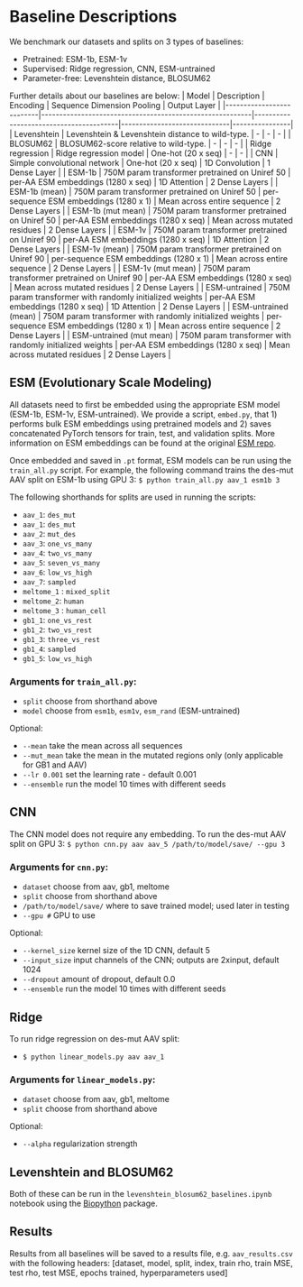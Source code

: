 # Baseline Descriptions

We benchmark our datasets and splits on 3 types of baselines:
- Pretrained: ESM-1b, ESM-1v
- Supervised: Ridge regression, CNN, ESM-untrained
- Parameter-free: Levenshtein distance, BLOSUM62

Further details about our baselines are below: 
| Model                    | Description                                              | Encoding                               | Sequence Dimension Pooling   | Output Layer   |
|--------------------------|----------------------------------------------------------|----------------------------------------|------------------------------|----------------|
| Levenshtein              | Levenshtein & Levenshtein distance to wild-type.         | -                                      | -                            | -              |
| BLOSUM62                 | BLOSUM62-score relative to wild-type.                    | -                                      | -                            | -              |
| Ridge regression         | Ridge regression model                                   | One-hot (20 x seq)                     | -                            | -              |
| CNN                      | Simple convolutional network                             | One-hot (20 x seq)                     | 1D Convolution               | 1 Dense Layer  |
| ESM-1b                   | 750M param transformer pretrained on Uniref 50           | per-AA ESM embeddings (1280 x seq)     | 1D Attention                 | 2 Dense Layers |
| ESM-1b (mean)            | 750M param transformer pretrained on Uniref 50           | per-sequence ESM embeddings (1280 x 1) | Mean across entire sequence  | 2 Dense Layers |
| ESM-1b (mut mean)        | 750M param transformer pretrained on Uniref 50           | per-AA ESM embeddings (1280 x seq)     | Mean across mutated residues | 2 Dense Layers |
| ESM-1v                   | 750M param transformer pretrained on Uniref 90           | per-AA ESM embeddings (1280 x seq)     | 1D Attention                 | 2 Dense Layers |
| ESM-1v (mean)            | 750M param transformer pretrained on Uniref 90           | per-sequence ESM embeddings (1280 x 1) | Mean across entire sequence  | 2 Dense Layers |
| ESM-1v (mut mean)        | 750M param transformer pretrained on Uniref 90           | per-AA ESM embeddings (1280 x seq)     | Mean across mutated residues | 2 Dense Layers |
| ESM-untrained            | 750M param transformer with randomly initialized weights | per-AA ESM embeddings (1280 x seq)     | 1D Attention                 | 2 Dense Layers |
| ESM-untrained (mean)     | 750M param transformer with randomly initialized weights | per-sequence ESM embeddings (1280 x 1) | Mean across entire sequence  | 2 Dense Layers |
| ESM-untrained (mut mean) | 750M param transformer with randomly initialized weights | per-AA ESM embeddings (1280 x seq)     | Mean across mutated residues | 2 Dense Layers |

## ESM (Evolutionary Scale Modeling)

All datasets need to first be embedded using the appropriate ESM model (ESM-1b, ESM-1v, ESM-untrained). We provide a script, `embed.py`, that 1) performs bulk ESM embeddings using pretrained models and 2) saves concatenated PyTorch tensors for train, test, and validation splits. More information on ESM embeddings can be found at the original [ESM repo](https://github.com/facebookresearch/esm).

Once embedded and saved in `.pt` format, ESM models can be run using the `train_all.py` script. For example, the following command trains the des-mut AAV split on ESM-1b using GPU 3:
 ```$ python train_all.py aav_1 esm1b 3```

The following shorthands for splits are  used in running the scripts:
- `aav_1`: `des_mut`
- `aav_1`: `des_mut` 
- `aav_2`: `mut_des`
- `aav_3`: `one_vs_many`
- `aav_4`: `two_vs_many`
- `aav_5`: `seven_vs_many`
- `aav_6`: `low_vs_high`
- `aav_7`: `sampled`
- `meltome_1` : `mixed_split`
- `meltome_2`: `human`
- `meltome_3` : `human_cell`
- `gb1_1`: `one_vs_rest`
- `gb1_2`: `two_vs_rest`
- `gb1_3`: `three_vs_rest`
- `gb1_4`: `sampled`
- `gb1_5`: `low_vs_high`

### Arguments for `train_all.py`:
- `split` choose from shorthand above
- `model` choose from `esm1b`, `esm1v`, `esm_rand` (ESM-untrained)

Optional:
- `--mean` take the mean across all sequences 
- `--mut_mean` take the mean in the mutated regions only (only applicable for GB1 and AAV)
- `--lr 0.001` set the learning rate - default 0.001
- `--ensemble` run the model 10 times with different seeds


## CNN 

The CNN model does not require any embedding. To run the des-mut AAV split on GPU 3:
```$ python cnn.py aav aav_5 /path/to/model/save/ --gpu 3```

### Arguments for `cnn.py`:
- `dataset` choose from aav, gb1, meltome
- `split` choose from shorthand above
- `/path/to/model/save/` where to save trained model; used later in testing
- `--gpu #` GPU to use

Optional:
- `--kernel_size` kernel size of the 1D CNN, default 5
- `--input_size` input channels of the CNN; outputs are 2xinput, default 1024
- `--dropout` amount of dropout, default 0.0
- `--ensemble` run the model 10 times with different seeds

## Ridge

To run ridge regression on des-mut AAV split:
- ```$ python linear_models.py aav aav_1```

### Arguments for `linear_models.py`:
- `dataset` choose from aav, gb1, meltome
- `split` choose from shorthand above

Optional:
- `--alpha` regularization strength 

## Levenshtein and BLOSUM62

Both of these can be run in the `levenshtein_blosum62_baselines.ipynb` notebook using the [Biopython](https://biopython.org/) package.

## Results

Results from all baselines will be saved to a results file, e.g. `aav_results.csv` with the following headers: [dataset, model, split, index, train rho, train MSE, test rho, test MSE, epochs trained, hyperparameters used]
